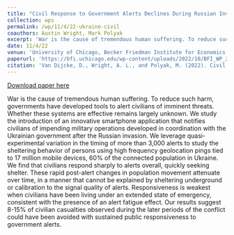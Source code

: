 ```yaml
---
title: "Civil Response to Government Alerts Declines During Russian Invasion of Ukraine"
collection: wps
permalink: /wp/11/4/22-ukraine-civil
coauthors: Austin Wright, Mark Polyak
excerpt: 'War is the cause of tremendous human suffering. To reduce such harm, governments have developed tools to alert civilians of imminent threats. Whether these systems are effective remains largely unknown. We study the introduction of an innovative smartphone application that notifies civilians of impending military operations developed in coordination with the Ukrainian government after the Russian invasion. We leverage quasi-experimental variation in the timing of more than 3,000 alerts to study the sheltering behavior of persons using high frequency geolocation pings tied to 17 million mobile devices, 60% of the connected population in Ukraine. We find that civilians respond sharply to alerts overall, quickly seeking shelter. These rapid post-alert changes in population movement attenuate over time, in a manner that cannot be explained by sheltering underground or calibration to the signal quality of alerts. Responsiveness is weakest when civilians have been living under an extended state of emergency, consistent with the presence of an alert fatigue effect. Our results suggest 8-15% of civilian casualties observed during the later periods of the conflict could have been avoided with sustained public responsiveness to government alerts.'
date: 11/4/22
venue: 'University of Chicago, Becker Friedman Institute for Economics Working Paper No. 2022-148'
paperurl: 'https://bfi.uchicago.edu/wp-content/uploads/2022/10/BFI_WP_2022-148.pdf'
citation: 'Van Dijcke, D., Wright, A. L., and Polyak, M. (2022). Civil Response to Government Alerts Declines During Russian Invasion of Ukraine. University of Chicago, Becker Friedman Institute for Economics Working Paper No. 2022-148.'
---
```


<a href='https://bfi.uchicago.edu/wp-content/uploads/2022/10/BFI_WP_2022-148.pdf'>Download paper here</a>

War is the cause of tremendous human suffering. To reduce such harm, governments have developed tools to alert civilians of imminent threats. Whether these systems are effective remains largely unknown. We study the introduction of an innovative smartphone application that notifies civilians of impending military operations developed in coordination with the Ukrainian government after the Russian invasion. We leverage quasi-experimental variation in the timing of more than 3,000 alerts to study the sheltering behavior of persons using high frequency geolocation pings tied to 17 million mobile devices, 60% of the connected population in Ukraine. We find that civilians respond sharply to alerts overall, quickly seeking shelter. These rapid post-alert changes in population movement attenuate over time, in a manner that cannot be explained by sheltering underground or calibration to the signal quality of alerts. Responsiveness is weakest when civilians have been living under an extended state of emergency, consistent with the presence of an alert fatigue effect. Our results suggest 8-15% of civilian casualties observed during the later periods of the conflict could have been avoided with sustained public responsiveness to government alerts.
